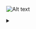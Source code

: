 
![Alt text](https://g.gravizo.com/source/custom_mark10?https%3A%2F%2Fg.gravizo.com%2Fsource%2Fcustom_mark10%3Fhttps%3A%2F%2Fraw.githubusercontent.com%2FValiantCat%2FIBAnimatable%2Fmaster%2FREADME.md)
<details> 
<summary></summary>
custom_mark10
  digraph G {
  node [peripheries=2 style=filled color="#eecc80"]
  edge [color="sienna" fontcolor="black"] 
  er_0x6040000d5bd0 -> er_0x6040000d3240[label="Link"]
  er_0x6040000d3080 -> er_0x6040000d3160[label="Link"]
  er_0x6040000d38d0 -> er_0x6040000d3940[label="Map"]
  er_0x6040000d4270 -> er_0x6040000d42e0[label="Map"]
  er_0x6040000d52a0 -> er_0x6040000d5460[label="Link"]
  er_0x6040000d4900 -> er_0x6040000d4a50[label="Link"]
  er_0x6040000d3010 -> er_0x6040000d2590[label="Link"]
  er_0x6040000d4580 -> er_0x6040000d4970[label="Link"]
  er_0x6040000d3780 -> er_0x6040000d39b0[label="Link"]
  er_0x6040000d3240 -> er_0x6040000d32b0[label="Filter"]
  er_0x6040000d5b60 -> er_0x6040000d5bd0[label="Link"]
  er_0x6040000d54d0 -> er_0x6040000d53f0[label="Link"]
  er_0x6040000d2b40 -> er_0x6040000d2c90[label="Link"]
  er_0x6040000d5a80 -> er_0x6040000d3780[label="Link"]
  er_0x6040000d2fa0 -> er_0x6040000d5cb0[label="Flatten"]
  er_0x6040000d4660 -> er_0x6040000d46d0[label="Map"]
  er_0x6040000d3fd0 -> er_0x6040000d43c0[label="Map"]
  er_0x6040000d5380 -> er_0x6040000d35c0[label="Link"]
  er_0x6040000d47b0 -> er_0x6040000d4820[label="Map"]
  er_0x6040000d5380 -> er_0x6040000d5460[label="Link"]
  er_0x6040000d2ad0 -> er_0x6040000d2c90[label="Link"]
  er_0x6040000d3940 -> er_0x6040000d3550[label="Link"]
  er_0x6040000d5540 -> er_0x6040000d5690[label="Filter"]
  er_0x6040000d4cf0 -> er_0x6040000d4c10[label="Link"]
  er_0x6040000d3e80 -> er_0x6040000d5a80[label="Link"]
  er_0x6040000d2b40 -> er_0x6040000d2830[label="Link"]
  er_0x6040000d2d00 -> er_0x6040000d2e50[label="Filter"]
  er_0x6040000d3780 -> er_0x6040000d37f0[label="Filter"]
  er_0x6040000d44a0 -> er_0x6040000d4900[label="Map"]
  er_0x6040000d4ba0 -> er_0x6040000d3b00[label="Link"]
  er_0x6040000d3550 -> er_0x6040000d36a0[label="Link"]
  er_0x6040000d4040 -> er_0x6040000d4430[label="Link"]
  er_0x6040000d5310 -> er_0x6040000d22f0[label="Link"]
  er_0x6040000d3240 -> er_0x6040000d3470[label="Link"]
  er_0x6040000d4510 -> er_0x6040000d4890[label="Map"]
  er_0x6040000d2bb0 -> er_0x6040000d2c90[label="Link"]
  er_0x6040000d46d0 -> er_0x6040000d45f0[label="Link"]
  er_0x6040000d4ba0 -> er_0x6040000d4c80[label="Link"]
  er_0x6040000d34e0 -> er_0x6040000d2360[label="Link"]
  er_0x6040000d3550 -> er_0x6040000d5b60[label="Map"]
  er_0x6040000d3b00 -> er_0x6040000d3ef0[label="Link"]
  er_0x6040000d3f60 -> er_0x6040000d4350[label="Flatten"]
  er_0x6040000d4580 -> er_0x6040000d4040[label="Link"]
  er_0x6040000d3010 -> er_0x6040000d5c40[label="Map"]
  er_0x6040000d4190 -> er_0x6040000d40b0[label="Link"]
  er_0x6040000d3240 -> er_0x6040000d3390[label="Filter"]
  er_0x6040000d3cc0 -> er_0x6040000d3d30[label="Filter"]
  er_0x6040000d3860 -> er_0x6040000d34e0[label="Link"]
  er_0x6040000d4580 -> er_0x6040000d4660[label="Link"]
  er_0x6040000d3400 -> er_0x6040000d3010[label="Link"]
  er_0x6040000d4040 -> er_0x6040000d3b00[label="Link"]
  er_0x6040000d5930 -> er_0x6040000d5a10[label="Link"]
  er_0x6040000d4d60 -> er_0x6040000d4dd0[label="Filter"]
  er_0x6040000d5460 -> er_0x6040000d54d0[label="Map"]
  er_0x6040000d5cb0 -> er_0x6040000d5d20[label="Link"]
  er_0x6040000d3010 -> er_0x6040000d3160[label="Link"]
  er_0x6040000d55b0 -> er_0x6040000d5620[label="Map"]
  er_0x6040000d5540 -> er_0x6040000d5770[label="Link"]
  er_0x6040000d2d00 -> er_0x6040000d2f30[label="Link"]
  er_0x6040000d4040 -> er_0x6040000d4120[label="Link"]
  er_0x6040000d2d70 -> er_0x6040000d2de0[label="Map"]
  er_0x6040000d2fa0 -> er_0x6040000d24b0[label="Link"]
  er_0x6040000d35c0 -> er_0x6040000d39b0[label="Link"]
  er_0x6040000d3780 -> er_0x6040000d38d0[label="Filter"]
  er_0x6040000d49e0 -> er_0x6040000d4740[label="Link"]
  er_0x6040000d4200 -> er_0x6040000d4270[label="Filter"]
  er_0x6040000d43c0 -> er_0x6040000d5230[label="Link"]
  er_0x6040000d5af0 -> er_0x6040000d5bd0[label="Link"]
  er_0x6040000d4a50 -> er_0x6040000d4200[label="Link"]
  er_0x6040000d34e0 -> er_0x6040000d5af0[label="Map"]
  er_0x6040000d3c50 -> er_0x6040000d3b70[label="Link"]
  er_0x6040000d4d60 -> er_0x6040000d4f90[label="Link"]
  er_0x6040000d3160 -> er_0x6040000d31d0[label="Map"]
  er_0x6040000d3320 -> er_0x6040000d2fa0[label="Link"]
  er_0x6040000d2ec0 -> er_0x6040000d2b40[label="Link"]
  er_0x6040000d3b00 -> er_0x6040000d35c0[label="Link"]
  er_0x6040000d5700 -> er_0x6040000d5310[label="Link"]
  er_0x6040000d32b0 -> er_0x6040000d3320[label="Map"]
  er_0x6040000d5000 -> er_0x6040000d4d60[label="Link"]
  er_0x6040000d5310 -> er_0x6040000d5460[label="Link"]
  er_0x6040000d4890 -> er_0x6040000d4a50[label="Link"]
  er_0x6040000d3b00 -> er_0x6040000d3be0[label="Link"]
  er_0x6040000d2ad0 -> er_0x6040000d2750[label="Link"]
  er_0x6040000d4740 -> er_0x6040000d4970[label="Link"]
  er_0x6040000d3e10 -> er_0x6040000d5a80[label="Link"]
  er_0x6040000d3cc0 -> er_0x0[label="Filter"]
  er_0x6040000d5230 -> er_0x6040000d3cc0[label="Link"]
  er_0x6040000d57e0 -> er_0x6040000d5540[label="Link"]
  er_0x6040000d4740 -> er_0x6040000d47b0[label="Filter"]
  er_0x6040000d4d60 -> er_0x0[label="Filter"]
  er_0x6040000d52a0 -> er_0x6040000d2210[label="Link"]
  er_0x6040000d34e0 -> er_0x6040000d36a0[label="Link"]
  er_0x6040000d3080 -> er_0x6040000d3470[label="Link"]
  er_0x6040000d36a0 -> er_0x6040000d3710[label="Map"]
  er_0x6040000d5690 -> er_0x6040000d5700[label="Map"]
  er_0x6040000d5310 -> er_0x6040000d59a0[label="Map"]
  er_0x6040000d3710 -> er_0x6040000d3630[label="Link"]
  er_0x6040000d2e50 -> er_0x6040000d2ec0[label="Map"]
  er_0x6040000d37f0 -> er_0x6040000d3860[label="Map"]
  er_0x6040000d2de0 -> er_0x6040000d2ad0[label="Link"]
  er_0x6040000d5620 -> er_0x6040000d52a0[label="Link"]
  er_0x6040000d35c0 -> er_0x6040000d3080[label="Link"]
  er_0x6040000d4200 -> er_0x0[label="Filter"]
  er_0x6040000d2c90 -> er_0x6000000d15d0[label="Map"]
  er_0x6040000d35c0 -> er_0x6040000d36a0[label="Link"]
  er_0x6040000d4200 -> er_0x6040000d4430[label="Link"]
  er_0x6040000d3be0 -> er_0x6040000d3c50[label="Map"]
  er_0x6040000d3a20 -> er_0x6040000d3e10[label="Flatten"]
  er_0x6040000d2fa0 -> er_0x6040000d3160[label="Link"]
  er_0x6040000d2bb0 -> er_0x6040000d2f30[label="Link"]
  er_0x6040000d4c80 -> er_0x6040000d4cf0[label="Map"]
  er_0x6000000d15d0 -> er_0x6040000d2c20[label="Link"]
  er_0x6040000d3550 -> er_0x6040000d2440[label="Link"]
  er_0x6040000d5380 -> er_0x6040000d5770[label="Link"]
  er_0x6040000d3390 -> er_0x6040000d3400[label="Map"]
  er_0x6040000d3d30 -> er_0x6040000d3da0[label="Map"]
  er_0x6040000d5d20 -> er_0x6040000d2d00[label="Link"]
  er_0x6040000d3cc0 -> er_0x6040000d3ef0[label="Link"]
  er_0x6040000d4dd0 -> er_0x6040000d4e40[label="Map"]
  er_0x6040000d31d0 -> er_0x6040000d30f0[label="Link"]
  er_0x6040000d4740 -> er_0x0[label="Filter"]
  er_0x6040000d5540 -> er_0x6040000d55b0[label="Filter"]
  er_0x6040000d3080 -> er_0x6040000d2bb0[label="Link"]
  er_0x6040000d4350 -> er_0x6040000d5230[label="Link"]
  er_0x6040000d2d00 -> er_0x6040000d2d70[label="Filter"]
  er_0x6040000d52a0 -> er_0x6040000d5930[label="Map"]
  er_0x6040000d3a90 -> er_0x6040000d3e80[label="Map"]
  er_0x6040000d59a0 -> er_0x6040000d5a10[label="Link"]
  er_0x6040000d4120 -> er_0x6040000d4190[label="Map"]
  er_0x6040000d4ba0 -> er_0x6040000d4f90[label="Link"]
  er_0x6040000d5c40 -> er_0x6040000d5d20[label="Link"]
  er_0x6040000d3b70[label="Action:Executing"]
  er_0x6040000d4820[label="EZActionResult:Result"]
  er_0x6040000d54d0[label="(null)"]
  er_0x6040000d2750[label="Operation:Results"]
  er_0x6040000d3400[label="EZActionResult:Error"]
  er_0x6040000d40b0[label="Action:Executing"]
  er_0x6040000d4d60[label="Operation:InternalActionResult"]
  er_0x6040000d5a10[label="(null)"]
  er_0x6040000d2c90[label="(null)"]
  er_0x6040000d3940[label="EZActionResult:Error"]
  er_0x6040000d45f0[label="Action:Executing"]
  er_0x6040000d52a0[label="Action:Result"]
  er_0x6040000d31d0[label="(null)"]
  er_0x6040000d3e80[label="(null)"]
  er_0x6040000d57e0[label="Operation:UserActionResult"]
  er_0x6040000d3710[label="(null)"]
  er_0x6040000d43c0[label="(null)"]
  er_0x6040000d5d20[label="Operation:UserActionResult"]
  er_0x6040000d22f0[label="Operation:Errors"]
  er_0x6040000d2fa0[label="Action:Result"]
  er_0x6040000d3c50[label="(null)"]
  er_0x6040000d4900[label="(null)"]
  er_0x6040000d55b0[label="(null)"]
  er_0x6040000d2830[label="Operation:Errors"]
  er_0x6040000d34e0[label="Action:Result"]
  er_0x6040000d4190[label="(null)"]
  er_0x6040000d4e40[label="EZActionResult:Result"]
  er_0x6040000d5af0[label="(null)"]
  er_0x6040000d2d70[label="(null)"]
  er_0x6040000d3a20[label="Action:Result"]
  er_0x6040000d46d0[label="(null)"]
  er_0x6040000d5380[label="Action:Canceled"]
  er_0x6040000d32b0[label="(null)"]
  er_0x6040000d3f60[label="Action:Result"]
  er_0x6040000d4c10[label="Action:Executing"]
  er_0x6040000d2b40[label="Action:Error"]
  er_0x6040000d37f0[label="(null)"]
  er_0x6000000d15d0[label="(null)"]
  er_0x6040000d44a0[label="Action:Result"]
  er_0x6040000d3080[label="Action:Canceled"]
  er_0x6040000d3d30[label="(null)"]
  er_0x6040000d49e0[label="Operation:UserActionResult"]
  er_0x6040000d5690[label="(null)"]
  er_0x6040000d35c0[label="Action:Canceled"]
  er_0x6040000d4270[label="(null)"]
  er_0x6040000d5bd0[label="Operation:UserActionResult"]
  er_0x6040000d2e50[label="(null)"]
  er_0x6040000d3b00[label="Action:Canceled"]
  er_0x6040000d47b0[label="(null)"]
  er_0x6040000d5460[label="(null)"]
  er_0x6040000d3390[label="(null)"]
  er_0x6040000d4040[label="Action:Canceled"]
  er_0x6040000d4cf0[label="(null)"]
  er_0x6040000d59a0[label="(null)"]
  er_0x6040000d2c20[label="Action:Executing"]
  er_0x6040000d38d0[label="(null)"]
  er_0x6040000d4580[label="Action:Canceled"]
  er_0x6040000d5230[label="Operation:UserActionResult"]
  er_0x6040000d24b0[label="Operation:Results"]
  er_0x6040000d3160[label="(null)"]
  er_0x6040000d3e10[label="(null)"]
  er_0x6040000d5770[label="merge"]
  er_0x6040000d36a0[label="(null)"]
  er_0x6040000d4350[label="(null)"]
  er_0x6040000d5000[label="Operation:UserActionResult"]
  er_0x6040000d5cb0[label="(null)"]
  er_0x6040000d2f30[label="merge"]
  er_0x6040000d3be0[label="(null)"]
  er_0x6040000d4890[label="(null)"]
  er_0x6040000d5540[label="Operation:InternalActionResult"]
  er_0x6040000d3470[label="merge"]
  er_0x6040000d4120[label="(null)"]
  er_0x6040000d4dd0[label="(null)"]
  er_0x6040000d5a80[label="Operation:UserActionResult"]
  er_0x6040000d2d00[label="Operation:InternalActionResult"]
  er_0x6040000d39b0[label="merge"]
  er_0x6040000d4660[label="(null)"]
  er_0x6040000d5310[label="Action:Error"]
  er_0x6040000d2590[label="Operation:Errors"]
  er_0x6040000d3240[label="Operation:InternalActionResult"]
  er_0x6040000d3ef0[label="merge"]
  er_0x6040000d4ba0[label="Action:Canceled"]
  er_0x6040000d2ad0[label="Action:Result"]
  er_0x6040000d3780[label="Operation:InternalActionResult"]
  er_0x6040000d4430[label="merge"]
  er_0x6040000d2360[label="Operation:Results"]
  er_0x6040000d3010[label="Action:Error"]
  er_0x6040000d3cc0[label="Operation:InternalActionResult"]
  er_0x6040000d4970[label="merge"]
  er_0x6040000d5620[label="EZActionResult:Result"]
  er_0x6040000d3550[label="Action:Error"]
  er_0x6040000d4200[label="Operation:InternalActionResult"]
  er_0x6040000d5b60[label="(null)"]
  er_0x6040000d2de0[label="EZActionResult:Result"]
  er_0x6040000d3a90[label="Action:Error"]
  er_0x6040000d4740[label="Operation:InternalActionResult"]
  er_0x6040000d53f0[label="Action:Executing"]
  er_0x6040000d3320[label="EZActionResult:Result"]
  er_0x6040000d3fd0[label="Action:Error"]
  er_0x6040000d4c80[label="(null)"]
  er_0x6040000d5930[label="(null)"]
  er_0x6040000d2bb0[label="Action:Canceled"]
  er_0x6040000d3860[label="EZActionResult:Result"]
  er_0x6040000d4510[label="Action:Error"]
  er_0x6040000d2440[label="Operation:Errors"]
  er_0x6040000d30f0[label="Action:Executing"]
  er_0x6040000d3da0[label="EZActionResult:Result"]
  er_0x6040000d4a50[label="Operation:UserActionResult"]
  er_0x6040000d5700[label="EZActionResult:Error"]
  er_0x6040000d3630[label="Action:Executing"]
  er_0x6040000d42e0[label="EZActionResult:Result"]
  er_0x6040000d4f90[label="merge"]
  er_0x6040000d5c40[label="(null)"]
  er_0x6040000d2210[label="Operation:Results"]
  er_0x6040000d2ec0[label="EZActionResult:Error"]
}

custom_mark10
</details>
